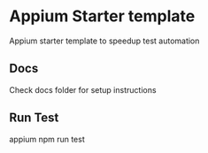 # Appium Starter template 
Appium starter template to speedup test automation 

## Docs 
Check docs folder for setup instructions 

## Run Test 
appium 
npm run test 

